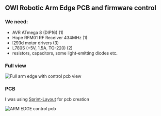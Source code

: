 ## OWI Robotic Arm Edge PCB and firmware control ##


### We need: ###

- AVR ATmega 8 (DIP16) (1)
- Hope RFM01 RF Receiver 434MHz (1)
- l293d motor drivers (3)
- L7805 (+5V, 1,5A, TO-220) (2)
- resistors, capacitors, some light-emitting diodes etc.

### Full view ###

![Full arm edge with control pcb view](http://s11.postimg.org/la9bemwub/armserver.jpg)

### PCB ###

I was using [Sprint-Layout](http://www.abacom-online.de/uk/html/sprint-layout.html "Sprint-Layout") for pcb creation

![ARM EDGE control pcb](http://s9.postimg.org/5deg2jh8v/armserver_pcb.jpg)
